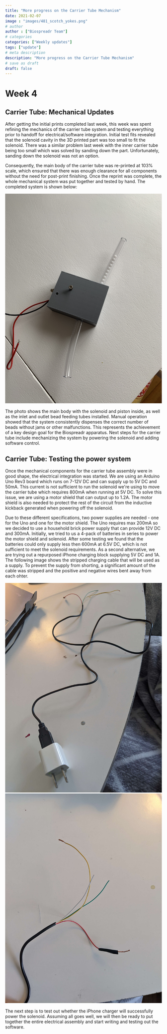 ```yaml
---
title: "More progress on the Carrier Tube Mechanism"
date: 2021-02-07
image : "images/481_scotch_yokes.png"
# author
author : ["Biospreadr Team"]
# categories
categories: ["Weekly updates"]
tags: ["update"]
# meta description
description: "More progress on the Carrier Tube Mechanism"
# save as draft
draft: false
---
```


# Week 4

## Carrier Tube: Mechanical Updates
After getting the initial prints completed last week, this week was spent refining the mechanics of the carrier tube system and testing everything prior to handoff for electrical/software integration. Initial test fits revealed that the solenoid cavity in the 3D printed part was too small to fit the solenoid. There was a similar problem last week with the inner carrier tube being too small which was solved by sanding down the part. Unfortunately, sanding down the solenoid was not an option.
 
Consequently, the main body of the carrier tube was re-printed at 103% scale, which ensured that there was enough clearance for all components without the need for post-print finishing. Once the reprint was complete, the whole mechanical system was put together and tested by hand. The completed system is shown below:
 
![Carrier Tube Mockup](/images/wk2-carrier-tube-mockup.jpg)
 
The photo shows the main body with the solenoid and piston inside, as well as the inlet and outlet bead feeding tubes installed. Manual operation showed that the system consistently dispenses the correct number of beads without jams or other malfunctions. This represents the achievement of a key design goal for the Biospreadr apparatus.
Next steps for the carrier tube include mechanizing the system by powering the solenoid and adding software control.

## Carrier Tube: Testing the power system

Once the mechanical components for the carrier tube assembly were in good shape, the electrical integration was started. We are using an Arduino Uno Rev3 board which runs on 7-12V DC and can supply up to 5V DC and 50mA. This current is not sufficient to run the solenoid we're using to move the carrier tube which requires 800mA when running at 5V DC. To solve this issue, we are using a motor shield that can output up to 1.2A. The motor shield is also needed to protect the rest of the circuit from the inductive kickback generated when powering off the solenoid.

Due to these different specifications, two power supplies are needed - one for the Uno and one for the motor shield. The Uno requires max 200mA so we decided to use a household brick power supply that can provide 12V DC and 300mA. Initially, we tried to us a 4-pack of batteries in series to power the motor shield and solenoid. After some testing we found that the batteries could only supply less then 600mA at 6.5V DC, which is not sufficient to meet the solenoid requirements. As a second alternative, we are trying out a repurposed iPhone charging block supplying 5V DC and 1A. The following image shows the stripped charging cable that will be used as a supply. To prevent the supply from shorting, a significant amount of the cable was stripped and the positive and negative wires bent away from each ohter. 

![DIY iPhone charger](/images/wk2-diy-supply.jpg)
![DIY iPhone charger (1)](/images/wk2-diy-supply-2.jpg)

The next step is to test out whether the iPhone charger will successfully power the solenoid. Assuming all goes well, we will then be ready to put together the entire electrical assembly and start writing and testing out the software.
